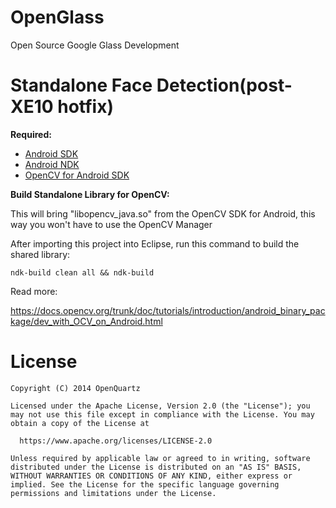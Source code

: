 OpenGlass
=========

Open Source Google Glass Development


Standalone Face Detection(post-XE10 hotfix)
===========
**Required:**
 - [Android SDK](https://developer.android.com/sdk/index.html)
 - [Android NDK](https://developer.android.com/tools/sdk/ndk/index.html)
 - [OpenCV for Android SDK](https://opencv.org/platforms/android.html)

**Build Standalone Library for OpenCV:**

This will bring "libopencv_java.so" from the OpenCV SDK for Android, this way you won't have to use the OpenCV Manager

After importing this project into Eclipse, run this command to build the shared library:


    ndk-build clean all && ndk-build


Read more:

https://docs.opencv.org/trunk/doc/tutorials/introduction/android_binary_package/dev_with_OCV_on_Android.html

License
========
```
Copyright (C) 2014 OpenQuartz

Licensed under the Apache License, Version 2.0 (the "License"); you may not use this file except in compliance with the License. You may obtain a copy of the License at
 
  https://www.apache.org/licenses/LICENSE-2.0

Unless required by applicable law or agreed to in writing, software distributed under the License is distributed on an "AS IS" BASIS, WITHOUT WARRANTIES OR CONDITIONS OF ANY KIND, either express or implied. See the License for the specific language governing permissions and limitations under the License.
```
